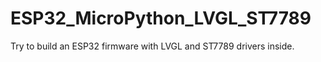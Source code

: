 # ESP32_MicroPython_LVGL_ST7789
Try to build an ESP32 firmware with LVGL and ST7789 drivers inside.
